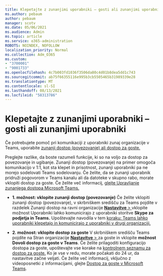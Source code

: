 ```yaml
---
title: Klepetajte z zunanjimi uporabniki – gosti ali zunanjimi uporabniki
ms.author: pebaum
author: pebaum
manager: scotv
ms.date: 05/06/2021
ms.audience: Admin
ms.topic: article
ms.service: o365-administration
ROBOTS: NOINDEX, NOFOLLOW
localization_priority: Normal
ms.collection: Adm_O365
ms.custom:
- "3700001"
- "9001733"
ms.openlocfilehash: 4c7b003fd1036f3506da80c4d01b8dea5dd1c743
ms.sourcegitcommit: ab75f66355116e995b3cb5505465b31989339e28
ms.translationtype: MT
ms.contentlocale: sl-SI
ms.lasthandoff: 08/13/2021
ms.locfileid: "58313786"
---
```

# <a name="chat-with-external-users---guests-or-federated-users"></a>Klepetajte z zunanjimi uporabniki – gosti ali zunanjimi uporabniki

Če potrebujete pomoč pri komunikaciji z uporabniki zunaj organizacije v Teams, uporabite [zunanji dostop (povezovanje) ali dostop za goste.](https://docs.microsoft.com/microsoftteams/manage-external-access#external-access-vs-guest-access)

Preglejte razlike, da boste razumeli funkcije, ki so na voljo za dostop za povezovanje in ugibanje. Zunanji dostop (povezovanje) na primer omogoča komunikacijo v 1:1, kot sta klepet in prisotnost, zunanji uporabniki pa ne morejo sodelovati Teams sodelovanju. Če želite, da se zunanji uporabnik pridruži pogovorom v Teams kanalu ali da datoteke v skupno rabo, morate vklopiti dostop za goste. Če želite več informacij, [glejte Upravljanje zunanjega dostopa Microsoft Teams.](https://docs.microsoft.com/microsoftteams/manage-external-access#external-access-vs-guest-access)

- **1. možnost: vklopite zunanji dostop (povezovanje)** Če želite vklopiti zunanji dostop (povezovanje), v skrbniškem središču za Teams pojdite v razdelek Zunanji dostop na ravni organizacije [ **Nastavitve**  > ](https://admin.teams.microsoft.com/company-wide-settings/external-communications) vklopite možnost Uporabniki lahko komunicirajo z uporabniki storitve **Skype za podjetja in Teams.** Upoštevajte navodila v tem [koraku: Teams lahko uporabniki klepetajo in komunicirajo z uporabniki v drugi organizaciji.](https://docs.microsoft.com/microsoftteams/manage-external-access#let-your-teams-users-chat-and-communicate-with-users-in-another-organization)

- **2. možnost: vklopite dostop za goste** V skrbniškem središču Teams pojdite na Stran organizacije [ **Nastavitve**  > ](https://admin.teams.microsoft.com/company-wide-settings/guest-configuration) za goste in vklopite **možnost Dovoli dostop za goste v Teams**. Če želite prilagoditi konfiguracijo dostopa za goste, upoštevajte vse korake na [kontrolnem seznamu za dostop za goste.](https://docs.microsoft.com/microsoftteams/guest-access-checklist) Ko je vse v redu, morate počakati do 24 ur, da nastavitve začne veljati. Če želite več informacij, vključno z videoposnetki z informacijami, glejte [Dostop za goste v Microsoft Teams](https://docs.microsoft.com/microsoftteams/guest-access).